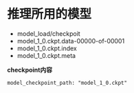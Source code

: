 # 推理所用的模型
- model_load/checkpoit
- model_1_0.ckpt.data-00000-of-00001
- model_1_0.ckpt.index
- model_1_0.ckpt.meta

**checkpoint内容**
```
model_checkpoint_path: "model_1_0.ckpt"
```
